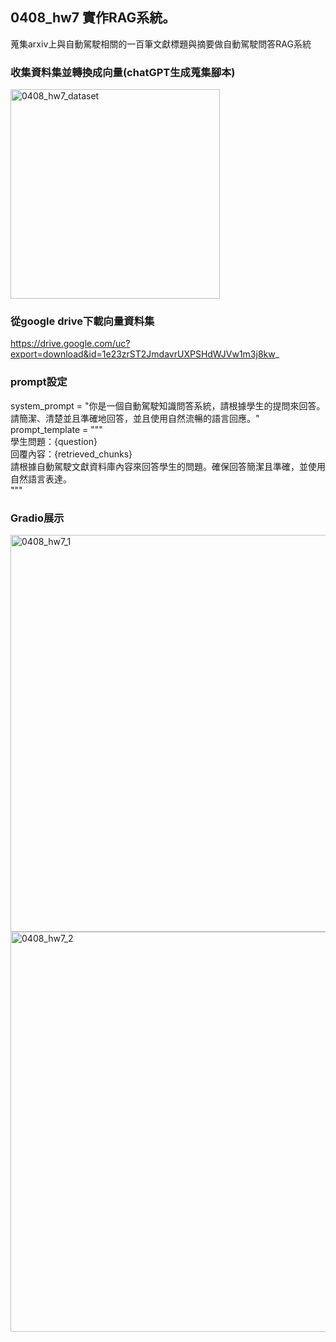 ## 0408_hw7 實作RAG系統。
蒐集arxiv上與自動駕駛相關的一百筆文獻標題與摘要做自動駕駛問答RAG系統

### 收集資料集並轉換成向量(chatGPT生成蒐集腳本)
<img width="335" alt="0408_hw7_dataset" src="https://github.com/user-attachments/assets/a14d7bd6-7a02-4def-9990-349bf210b4c7" />  

### 從google drive下載向量資料集
https://drive.google.com/uc?export=download&id=1e23zrST2JmdavrUXPSHdWJVw1m3j8kw_

### prompt設定
system_prompt = "你是一個自動駕駛知識問答系統，請根據學生的提問來回答。請簡潔、清楚並且準確地回答，並且使用自然流暢的語言回應。"  
prompt_template = """  
學生問題：{question}  
回覆內容：{retrieved_chunks}  
請根據自動駕駛文獻資料庫內容來回答學生的問題。確保回答簡潔且準確，並使用自然語言表達。  
"""  

### Gradio展示
<img width="635" alt="0408_hw7_1" src="https://github.com/user-attachments/assets/3298bc28-40f5-43bd-9367-3cb92bdf96eb" />  
<img width="640" alt="0408_hw7_2" src="https://github.com/user-attachments/assets/46f4b0de-da6f-45c6-80f4-2344efab5b01" />  
